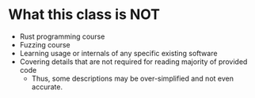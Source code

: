 # What this class is NOT
- Rust programming course
- Fuzzing course
- Learning usage or internals of any specific existing software
- Covering details that are not required for reading majority of provided code
  - Thus, some descriptions may be over-simplified and not even accurate.